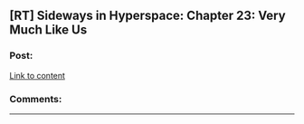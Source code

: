 ## [RT] Sideways in Hyperspace: Chapter 23: Very Much Like Us

### Post:

[Link to content](https://sidewaysfiction.wordpress.com/2017/04/23/very-much-like-us/)

### Comments:

---

